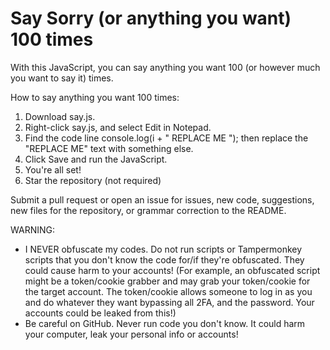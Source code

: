 <h1>Say Sorry (or anything you want) 100 times</h1>

With this JavaScript, you can say anything you want 100 (or however much you want to say it) times.

How to say anything you want 100 times:

1. Download say.js.
2. Right-click say.js, and select Edit in Notepad.
3. Find the code line console.log(i + " REPLACE ME "); then replace the "REPLACE ME" text with something else.
4. Click Save and run the JavaScript.
5. You're all set!
6. Star the repository (not required)
   
Submit a pull request or open an issue for issues, new code, suggestions, new files for the repository, or grammar correction to the README.

WARNING:
- I NEVER obfuscate my codes. Do not run scripts or Tampermonkey scripts that you don't know the code for/if they're obfuscated. They could cause harm to your accounts! (For example, an obfuscated script might be a token/cookie grabber and may grab your token/cookie for the target account. The token/cookie allows someone to log in as you and do whatever they want bypassing all 2FA, and the password. Your accounts could be leaked from this!)
- Be careful on GitHub. Never run code you don't know. It could harm your computer, leak your personal info or accounts!
